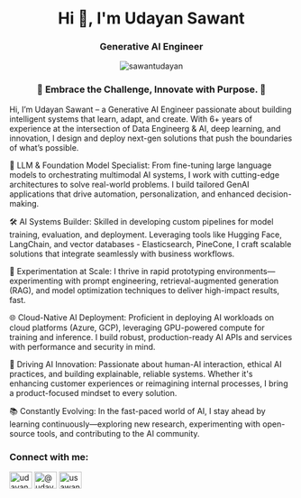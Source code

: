 <h1 align="center">Hi 👋, I'm Udayan Sawant</h1>
<h3 align="center">Generative AI Engineer</h3>

<p align="center"> <img src="https://komarev.com/ghpvc/?username=sawantudayan&label=Profile%20views&color=0e75b6&style=flat" alt="sawantudayan" /> </p>

<h3 align="center">🚀 Embrace the Challenge, Innovate with Purpose. 🚀</h3>

Hi, I’m Udayan Sawant – a Generative AI Engineer passionate about building intelligent systems that learn, adapt, and create. With 6+ years of experience at the intersection of Data Engineerg & AI, deep learning, and innovation, I design and deploy next-gen solutions that push the boundaries of what’s possible.

🧠 LLM & Foundation Model Specialist: From fine-tuning large language models to orchestrating multimodal AI systems, I work with cutting-edge architectures to solve real-world problems. I build tailored GenAI applications that drive automation, personalization, and enhanced decision-making.

🛠️ AI Systems Builder: Skilled in developing custom pipelines for model training, evaluation, and deployment. Leveraging tools like Hugging Face, LangChain, and vector databases - Elasticsearch, PineCone, I craft scalable solutions that integrate seamlessly with business workflows.

🧪 Experimentation at Scale: I thrive in rapid prototyping environments—experimenting with prompt engineering, retrieval-augmented generation (RAG), and model optimization techniques to deliver high-impact results, fast.

🌐 Cloud-Native AI Deployment: Proficient in deploying AI workloads on cloud platforms (Azure, GCP), leveraging GPU-powered compute for training and inference. I build robust, production-ready AI APIs and services with performance and security in mind.

🤖 Driving AI Innovation: Passionate about human-AI interaction, ethical AI practices, and building explainable, reliable systems. Whether it's enhancing customer experiences or reimagining internal processes, I bring a product-focused mindset to every solution.

📚 Constantly Evolving: In the fast-paced world of AI, I stay ahead by learning continuously—exploring new research, experimenting with open-source tools, and contributing to the AI community.


<h3 align="left">Connect with me:</h3>
<p align="left">
<a href="https://linkedin.com/in/udayan-sawant" target="blank"><img align="center" src="https://raw.githubusercontent.com/rahuldkjain/github-profile-readme-generator/master/src/images/icons/Social/linked-in-alt.svg" alt="udayan-sawant" height="30" width="40" /></a>
<a href="https://medium.com/@udayansawant7" target="blank"><img align="center" src="https://raw.githubusercontent.com/rahuldkjain/github-profile-readme-generator/master/src/images/icons/Social/medium.svg" alt="@udayansawant7" height="30" width="40" /></a>
<a href="https://www.leetcode.com/usawant08" target="blank"><img align="center" src="https://raw.githubusercontent.com/rahuldkjain/github-profile-readme-generator/master/src/images/icons/Social/leet-code.svg" alt="usawant08" height="30" width="40" /></a>
</p>

